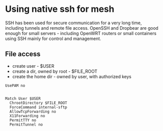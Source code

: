 # Using native ssh for mesh

SSH has been used for secure communication for a very long time, including tunnels and remote file access. OpenSSH and Dropbear are
good enough for small servers - including OpenWRT routers or small 
containers using SSH mainly for control and management.

## File access

- create user - $USER
- create a dir, owned by root - $FILE_ROOT
- create the home dir - owned by user, with authorized keys


```
UsePAM no


Match User $USER
  ChrootDirectory $FILE_ROOT
  ForceCommand internal-sftp
  AllowTcpForwarding no
  X11Forwarding no
  PermitTTY no
  PermitTunnel no
  
  
  
```
